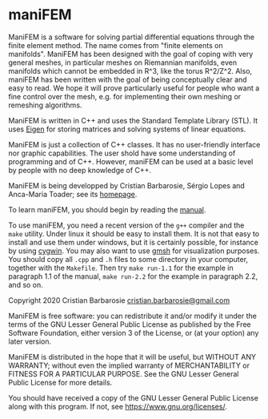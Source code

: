# maniFEM
ManiFEM is a software for solving partial differential equations through the finite element method.
The name comes from "finite elements on manifolds". 
ManiFEM has been designed with the goal of coping with very general meshes,
in particular meshes on Riemannian manifolds, even manifolds which cannot be embedded in R^3, like the torus R^2/Z^2.
Also, maniFEM has been written with the goal of being conceptually clear and easy to read.
We hope it will prove particularly useful for people who want a fine control over the mesh, 
e.g. for implementing their own meshing or remeshing algorithms.

ManiFEM is written in C++ and uses the Standard Template Library (STL). 
It uses [Eigen](http://eigen.tuxfamily.org/index.php?title=Main_Page) for storing matrices and solving systems of linear equations.

ManiFEM is just a collection of C++ classes. It has no user-friendly interface nor graphic capabilities. The user shold have some understanding of programming and of C++. However, maniFEM can be used at a basic level by people with no deep knowledge of C++. 

ManiFEM is being developped by Cristian Barbarosie, Sérgio Lopes and Anca-Maria Toader;
see its [homepage](https://webpages.ciencias.ulisboa.pt/~cabarbarosie/manifem/).

To learn maniFEM, you should begin by reading the [manual](https://webpages.ciencias.ulisboa.pt/~cabarbarosie/manifem/manual-manifem.pdf).

To use maniFEM, you need a recent version of the `g++` compiler and the `make` utility. 
Under linux it should be easy to install them. 
It is not that easy to install and use them under windows, but it is certainly possible, for instance by using [cygwin](https://webpages.ciencias.ulisboa.pt/~cabarbarosie/manifem/cygwin.org). 
You may also want to use [gmsh](http://gmsh.info/) for visualization purposes. 
You should copy all `.cpp` and `.h` files to some directory in your computer, together with the `Makefile`.
Then try `make run-1.1` for the example in paragraph 1.1 of the manual, `make run-2.2` for the example in paragraph 2.2, and so on.

Copyright 2020 Cristian Barbarosie cristian.barbarosie@gmail.com

ManiFEM is free software: you can redistribute it and/or modify
it under the terms of the GNU Lesser General Public License as published by
the Free Software Foundation, either version 3 of the License, or
(at your option) any later version.

ManiFEM is distributed in the hope that it will be useful,
but WITHOUT ANY WARRANTY; without even the implied warranty of
MERCHANTABILITY or FITNESS FOR A PARTICULAR PURPOSE.  See the
GNU Lesser General Public License for more details.

You should have received a copy of the GNU Lesser General Public License
along with this program.  If not, see <https://www.gnu.org/licenses/>.
